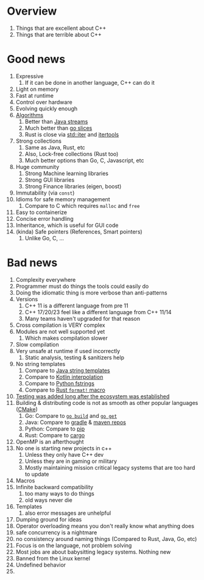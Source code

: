 # Overview

1. Things that are excellent about C++
1. Things that are terrible about C++

# Good news

1. Expressive
    1. If it can be done in another language, C++ can do it
1. Light on memory
1. Fast at runtime
1. Control over hardware
1. Evolving quickly enough
1. [Algorithms](https://en.cppreference.com/w/cpp/algorithm)
    1. Better than [Java streams](https://docs.oracle.com/en/java/javase/21/docs/api/java.base/java/util/stream/Stream.html)
    1. Much better than [go slices](https://pkg.go.dev/slices)
    1. Rust is close via [std::iter](https://doc.rust-lang.org/std/iter/index.html) and [itertools](https://docs.rs/itertools/latest/itertools/)
1. Strong collections
    1. Same as Java, Rust, etc
    1. Also, Lock-free collections (Rust too)
    1. Much better options than Go, C, Javascript, etc
1. Huge community
    1. Strong Machine learning libraries
    1. Strong GUI libraries
    1. Strong Finance libraries (eigen, boost)
1. Immutability (via `const`)
1. Idioms for safe memory management
    1. Compare to C which requires `malloc` and `free`
1. Easy to containerize
1. Concise error handling
1. Inheritance, which is useful for GUI code
1. (kinda) Safe pointers (References, Smart pointers)
    1. Unlike Go, C, ...


# Bad news
1. Complexity everywhere
2. Programmer must do things the tools could easily do
1. Doing the idiomatic thing is more verbose than anti-patterns
1. Versions
    1. C++ 11 is a different language from pre 11
    1. C++ 17/20/23 feel like a different language from C++ 11/14
    1. Many teams haven't upgraded for that reason
1. Cross compilation is VERY complex
1. Modules are not well supported yet
    1. Which makes compilation slower
1. Slow compilation
1. Very unsafe at runtime if used incorrectly
    1. Static analysis, testing & sanitizers help
1. No string templates
    1. Compare to [Java string templates](https://openjdk.org/jeps/459)
    1. Compare to [Kotlin interpolation](https://kotlinlang.org/docs/java-to-kotlin-idioms-strings.html)
    1. Compare to [Python fstrings](https://realpython.com/python-f-strings/)
    1. Compare to [Rust `format!` macro](https://doc.rust-lang.org/std/macro.format.html)
1. [Testing was added long after the ecosystem was established](https://github.com/catchorg/Catch2)
1. Building & distributing code is not as smooth as other popular languages ([CMake](https://cmake.org/))
    1. Go: Compare to [`go build`](https://pkg.go.dev/cmd/go#hdr-Compile_packages_and_dependencies) and [`go get`](https://pkg.go.dev/cmd/go/internal/get)
    1. Java: Compare to [gradle](https://gradle.org/) & [maven repos](https://mvnrepository.com/)
    1. Python: Compare to [pip](https://pypi.org/project/pip/)
    1. Rust: Compare to [cargo](https://doc.rust-lang.org/cargo/)
1. OpenMP is an afterthought
1. No one is starting new projects in c++
    1. Unless they only have C++ dev
    2. Unless they are in gaming or military
    3. Mostly maintaining mission critical legacy systems that are too hard to update
1. Macros
1. Infinite backward compatibility
    1. too many ways to do things
    2. old ways never die
1. Templates
    1. also error messages are unhelpful
1. Dumping ground for ideas
1. Operator overloading means you don't really know what anything does
1. safe concurrency is a nightmare
1. no consistency around naming things (Compared to Rust, Java, Go, etc)
1. Focus is on the language, not problem solving
1. Most jobs are about babysitting legacy systems.  Nothing new
1. Banned from the Linux kernel
1. Undefined behavior
2. 
